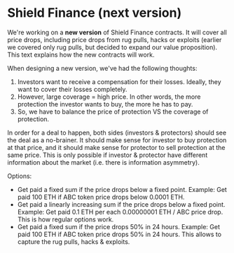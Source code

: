 # Shield Finance (next version)

We're working on a **new version** of Shield Finance contracts. It will cover all price drops, including price drops from rug pulls, hacks or exploits (earlier we covered only rug pulls, but decided to expand our value proposition). This text explains how the new contracts will work.

When designing a new version, we've had the following thoughts:
1. Investors want to receive a compensation for their losses. Ideally, they want to cover their losses completely.
1. However, large coverage = high price. In other words, the more protection the investor wants to buy, the more he has to pay.
1. So, we have to balance the price of protection VS the coverage of protection.

In order for a deal to happen, both sides (investors & protectors) should see the deal as a no-brainer. It should make sense for investor to buy protection at that price, and it should make sense for protector to sell protection at the same price. This is only possible if investor & protector have different information about the market (i.e. there is information asymmetry). 

Options:
* Get paid a fixed sum if the price drops below a fixed point. Example: Get paid 100 ETH if ABC token price drops below 0.0001 ETH.
* Get paid a linearly increasing sum if the price drops below a fixed point. Example: Get paid 0.1 ETH per each 0.00000001 ETH / ABC price drop. This is how regular options work.
* Get paid a fixed sum if the price drops 50% in 24 hours. Example: Get paid 100 ETH if ABC token price drops 50% in 24 hours. This allows to capture the rug pulls, hacks & exploits.
